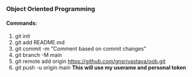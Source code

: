 ### Object Oriented Programming

#### Commands:
1. git init
2. git add README.md
3. git commit -m "Comment based on commit changes"
4. git branch -M main
5. git remote add origin https://github.com/gnsrivastava/oob.git
6. git push -u origin main **This will use my userame and personal token**

<div> </div>
